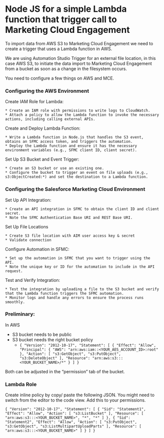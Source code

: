 # Node JS for a simple Lambda function that trigger call to Marketing Cloud Engagement

To import data from AWS S3 to Marketing Cloud Engagement we need to create a trigger that uses a Lambda function in AWS.

We are using Automation Studio Trigger for an external file location, in this case AWS S3, to initiate the data import to Marketing Cloud Engagement from a bucket as soon as a change in the filesystem occurs. 
 
You need to configure a few things on AWS and MCE. 


### Configuring the AWS Environment

Create IAM Role for Lambda:

    * Create an IAM role with permissions to write logs to CloudWatch.
    * Attach a policy to allow the Lambda function to invoke the necessary actions, including calling external APIs.

Create and Deploy Lambda Function:

    * Write a Lambda function in Node.js that handles the S3 event, obtains an SFMC access token, and triggers the automation.
    * Deploy the Lambda function and ensure it has the necessary environment variables (e.g., SFMC client ID, client secret).

Set Up S3 Bucket and Event Trigger:

    * Create an S3 bucket or use an existing one.
    * Configure the bucket to trigger an event on file uploads (e.g., s3:ObjectCreated:*) and set the destination to a Lambda function.



### Configuring the Salesforce Marketing Cloud Environment

Set Up API Integration:

    * Create an API integration in SFMC to obtain the client ID and client secret.
    * Note the SFMC Authentication Base URI and REST Base URI.

Set Up File Locations

    * Create S3 file location with AIM user access key & secret
    * Validate connection

Configure Automation in SFMC:

    * Set up the automation in SFMC that you want to trigger using the API.
    * Note the unique key or ID for the automation to include in the API request.

Test and Verify Integration:

    * Test the integration by uploading a file to the S3 bucket and verify that the Lambda function triggers the SFMC automation.
    * Monitor logs and handle any errors to ensure the process runs smoothly.

### Preliminary: 

In AWS

* S3 bucket needs to be public
* S3 bucket needs the right bucket policy
    * `{
            "Version": "2012-10-17",
            "Statement": [
                {
                    "Effect": "Allow",
                    "Principal": {
                        "AWS": "arn:aws:iam::<YOUR_AES_ACCOUNT_ID>:root"
                    },
                    "Action": [
                        "s3:GetObject",
                        "s3:PutObject",
                        "s3:DeleteObject"
                    ],
                    "Resource": "arn:aws:s3:::<YOUR_BUCKET_NAME>/*"
                }
            ]
        }`

Both can be adjusted in the “permission” tab of the bucket. 

### Lambda Role

Create inline policy by copy/ paste the following JSON. You might need to switch from the editor to the code view. Add this to your permissions.

`{
    "Version": "2012-10-17",
    "Statement": [
        {
            "Sid": "Statement1",
            "Effect": "Allow",
            "Action": [
                "s3:ListBucket"
            ],
            "Resource": [
                "arn:aws:s3:::<YOUR_BUCKET_NAME>",
                "*",
                "*"
            ]
        },
        {
            "Sid": "Statement2",
            "Effect": "Allow",
            "Action": [
                "s3:PutObject",
                "s3:GetObject",
                "s3:ListMultipartUploadParts"
            ],
            "Resource": [
                "arn:aws:s3:::<YOUR_BUCKET_NAME>"
            ]
        }
    ]
}
`
